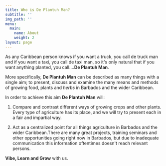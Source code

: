```yaml
---
title: Who is De Plantuh Man?
subtitle: ''
img_path: ''
menu:
  main:
    name: About
    weight: 2
layout: page
---
```

As any Caribbean person knows if you want a truck, you call de truck man and if you want a taxi, you call de taxi man, so it's only natural that if you want anything planted, you call....**De Plantuh Man**.

More specifically, **De Plantuh Man** can be described as many things with a single aim; to present, discuss and examine the many means and methods of growing food, plants and _herbs_ in Barbados and the wider Caribbean. 

In order to achieve this aim **De Plantuh Man** will: 

1. Compare and contrast different ways of growing crops and other plants. Every type of agriculture has its place, and we will try to present each in a fair and impartial way.

2. Act as a centralized point for all things agriculture in Barbados and the wider Caribbean.There are many great projects, training seminars and other opportunities going right now in Barbados, but due to inadequate communication this information oftentimes doesn't reach relevant persons.


**Vibe, Learn and Grow** with us. 


